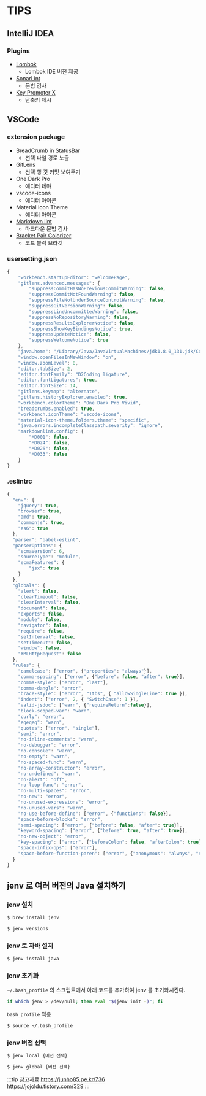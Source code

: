 # TIPS

## IntelliJ IDEA

### Plugins

* [Lombok](https://plugins.jetbrains.com/plugin/6317-lombok)
  * Lombok IDE 버전 제공
* [SonarLint](https://plugins.jetbrains.com/plugin/7973-sonarlint)
  * 문법 검사
* [Key Promoter X](https://plugins.jetbrains.com/plugin/9792-key-promoter-x)
  * 단축키 제시

## VSCode

### extension package

* BreadCrumb in StatusBar
  * 선택 파일 경로 노출
* GitLens
  * 선택 행 깃 커밋 보여주기
* One Dark Pro
  * 에디터 테마
* vscode-icons
  * 에디터 아이콘
* Material Icon Theme
  * 에디터 아이콘
* [Markdown lint](https://github.com/DavidAnson/vscode-markdownlint)
  * 마크다운 문법 검사
* [Bracket Pair Colorizer](https://github.com/CoenraadS/Bracket-Pair-Colorizer-2)
  * 코드 블럭 브라켓

### usersetting.json

```javascript
{
    "workbench.startupEditor": "welcomePage",
    "gitlens.advanced.messages": {
        "suppressCommitHasNoPreviousCommitWarning": false,
        "suppressCommitNotFoundWarning": false,
        "suppressFileNotUnderSourceControlWarning": false,
        "suppressGitVersionWarning": false,
        "suppressLineUncommittedWarning": false,
        "suppressNoRepositoryWarning": false,
        "suppressResultsExplorerNotice": false,
        "suppressShowKeyBindingsNotice": true,
        "suppressUpdateNotice": false,
        "suppressWelcomeNotice": true
    },
    "java.home": "/Library/Java/JavaVirtualMachines/jdk1.8.0_131.jdk/Contents/Home",
    "window.openFilesInNewWindow": "on",
    "window.zoomLevel": 0,
    "editor.tabSize": 2,
    "editor.fontFamily": "D2Coding ligature",
    "editor.fontLigatures": true,
    "editor.fontSize": 14,
    "gitlens.keymap": "alternate",
    "gitlens.historyExplorer.enabled": true,
    "workbench.colorTheme": "One Dark Pro Vivid",
    "breadcrumbs.enabled": true,
    "workbench.iconTheme": "vscode-icons",
    "material-icon-theme.folders.theme": "specific",
    "java.errors.incompleteClasspath.severity": "ignore",
    "markdownlint.config": {
        "MD001": false,
        "MD024": false,
        "MD026": false,
        "MD033": false
    }
}
```

### .eslintrc

```javascript
{
  "env": {
    "jquery": true,
    "browser": true,
    "amd": true,
    "commonjs": true,
    "es6": true
  },
  "parser": "babel-eslint",
  "parserOptions": {
    "ecmaVersion": 6,
    "sourceType": "module",
    "ecmaFeatures": {
        "jsx": true
    }
  },
  "globals": {
    "alert": false,
    "clearTimeout": false,
    "clearInterval": false,
    "document": false,
    "exports": false,
    "module": false,
    "navigator": false,
    "require": false,
    "setInterval": false,
    "setTimeout": false,
    "window": false,
    "XMLHttpRequest": false
  },
  "rules": {
    "camelcase": ["error", {"properties": "always"}],
    "comma-spacing": ["error", {"before": false, "after": true}],
    "comma-style": ["error", "last"],
    "comma-dangle": "error",
    "brace-style": ["error", "1tbs", { "allowSingleLine": true }],
    "indent": ["error", 2, { "SwitchCase": 1 }],
    "valid-jsdoc": ["warn", {"requireReturn":false}],
    "block-scoped-var": "warn",
    "curly": "error",
    "eqeqeq": "warn",
    "quotes": ["error", "single"],
    "semi": "error",
    "no-inline-comments": "warn",
    "no-debugger": "error",
    "no-console": "warn",
    "no-empty": "warn",
    "no-spaced-func": "warn",
    "no-array-constructor": "error",
    "no-undefined": "warn",
    "no-alert": "off",
    "no-loop-func": "error",
    "no-multi-spaces": "error",
    "no-new": "error",
    "no-unused-expressions": "error",
    "no-unused-vars": "warn",
    "no-use-before-define": ["error", {"functions": false}],
    "space-before-blocks": "error",
    "semi-spacing": ["error", {"before": false, "after": true}],
    "keyword-spacing": ["error", {"before": true, "after": true}],
    "no-new-object": "error",
    "key-spacing": ["error", {"beforeColon": false, "afterColon": true}],
    "space-infix-ops": ["error"],
    "space-before-function-paren": ["error", {"anonymous": "always", "named": "never"}]
  }
}
```

## jenv 로 여러 버전의 Java 설치하기

### jenv 설치

```bash
$ brew install jenv
```

```bash
$ jenv versions
```

### jenv 로 자바 설치

```bash
$ jenv install java
```

### jenv 초기화

`~/.bash_profile` 의 스크립트에서 아래 코드를 추가하여 jenv 를 초기화시킨다.

```bash
if which jenv > /dev/null; then eval "$(jenv init -)"; fi
```

`bash_profile` 적용

```bash
$ source ~/.bash_profile
```

### jenv 버전 선택

```bash
$ jenv local {버전 선택}
```

```bash
$ jenv global {버전 선택}
```

:::tip 참고자료
<https://junho85.pe.kr/736>  
<https://jojoldu.tistory.com/329>
:::
